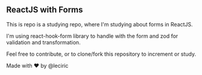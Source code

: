 
## ReactJS with Forms
This is repo is a studying repo, where I'm studying about forms in ReactJS.

I'm using react-hook-form library to handle with the form and zod for validation and transformation.

Feel free to contribute, or to clone/fork this repository to increment or study.

Made with ❤️ by @leciric